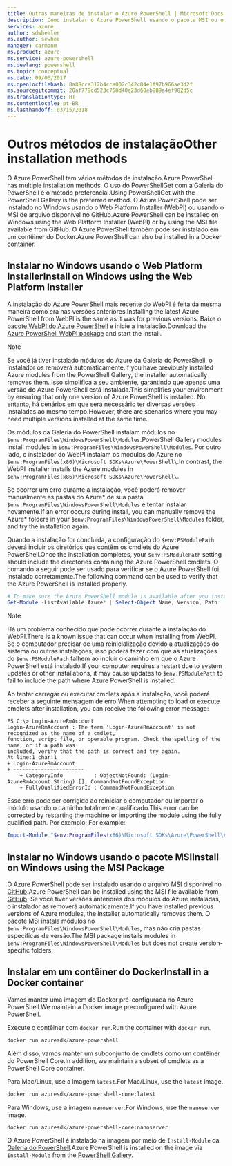 ```yaml
---
title: Outras maneiras de instalar o Azure PowerShell | Microsoft Docs
description: Como instalar o Azure PowerShell usando o pacote MSI ou o Web Platform Installer.
services: azure
author: sdwheeler
ms.author: sewhee
manager: carmonm
ms.product: azure
ms.service: azure-powershell
ms.devlang: powershell
ms.topic: conceptual
ms.date: 09/06/2017
ms.openlocfilehash: 8a88cce312b4cca002c342c04e1f97b966ae3d2f
ms.sourcegitcommit: 20af779cd523c758d40e23d60eb989a4ef982d5c
ms.translationtype: HT
ms.contentlocale: pt-BR
ms.lasthandoff: 03/15/2018
---
```

# <a name="other-installation-methods"></a><span data-ttu-id="7ef4b-103">Outros métodos de instalação</span><span class="sxs-lookup"><span data-stu-id="7ef4b-103">Other installation methods</span></span>

<span data-ttu-id="7ef4b-104">O Azure PowerShell tem vários métodos de instalação.</span><span class="sxs-lookup"><span data-stu-id="7ef4b-104">Azure PowerShell has multiple installation methods.</span></span> <span data-ttu-id="7ef4b-105">O uso do PowerShellGet com a Galeria do PowerShell é o método preferencial.</span><span class="sxs-lookup"><span data-stu-id="7ef4b-105">Using PowerShellGet with the PowerShell Gallery is the preferred method.</span></span> <span data-ttu-id="7ef4b-106">O Azure PowerShell pode ser instalado no Windows usando o Web Platform Installer (WebPI) ou usando o MSI de arquivo disponível no GitHub.</span><span class="sxs-lookup"><span data-stu-id="7ef4b-106">Azure PowerShell can be installed on Windows using the Web Platform Installer (WebPI) or by using the MSI file available from GitHub.</span></span> <span data-ttu-id="7ef4b-107">O Azure PowerShell também pode ser instalado em um contêiner do Docker.</span><span class="sxs-lookup"><span data-stu-id="7ef4b-107">Azure PowerShell can also be installed in a Docker container.</span></span>

## <a name="install-on-windows-using-the-web-platform-installer"></a><span data-ttu-id="7ef4b-108">Instalar no Windows usando o Web Platform Installer</span><span class="sxs-lookup"><span data-stu-id="7ef4b-108">Install on Windows using the Web Platform Installer</span></span>

<span data-ttu-id="7ef4b-109">A instalação do Azure PowerShell mais recente do WebPI é feita da mesma maneira como era nas versões anteriores.</span><span class="sxs-lookup"><span data-stu-id="7ef4b-109">Installing the latest Azure PowerShell from WebPI is the same as it was for previous versions.</span></span>
<span data-ttu-id="7ef4b-110">Baixe o [pacote WebPI do Azure PowerShell](http://aka.ms/webpi-azps) e inicie a instalação.</span><span class="sxs-lookup"><span data-stu-id="7ef4b-110">Download the [Azure PowerShell WebPI package](http://aka.ms/webpi-azps) and start the install.</span></span>

> [!NOTE]
> <span data-ttu-id="7ef4b-111">Se você já tiver instalado módulos do Azure da Galeria do PowerShell, o instalador os removerá automaticamente.</span><span class="sxs-lookup"><span data-stu-id="7ef4b-111">If you have previously installed Azure modules from the PowerShell Gallery, the installer automatically removes them.</span></span> <span data-ttu-id="7ef4b-112">Isso simplifica a seu ambiente, garantindo que apenas uma versão do Azure PowerShell está instalada.</span><span class="sxs-lookup"><span data-stu-id="7ef4b-112">This simplifies your environment by ensuring that only one version of Azure PowerShell is installed.</span></span> <span data-ttu-id="7ef4b-113">No entanto, há cenários em que será necessário ter diversas versões instaladas ao mesmo tempo.</span><span class="sxs-lookup"><span data-stu-id="7ef4b-113">However, there are scenarios where you may need multiple versions installed at the same time.</span></span>
>
> <span data-ttu-id="7ef4b-114">Os módulos da Galeria do PowerShell instalam módulos no `$env:ProgramFiles\WindowsPowerShell\Modules`.</span><span class="sxs-lookup"><span data-stu-id="7ef4b-114">PowerShell Gallery modules install modules in `$env:ProgramFiles\WindowsPowerShell\Modules`.</span></span> <span data-ttu-id="7ef4b-115">Por outro lado, o instalador do WebPI instalam os módulos do Azure no `$env:ProgramFiles(x86)\Microsoft SDKs\Azure\PowerShell\`.</span><span class="sxs-lookup"><span data-stu-id="7ef4b-115">In contrast, the WebPI installer installs the Azure modules in `$env:ProgramFiles(x86)\Microsoft SDKs\Azure\PowerShell\`.</span></span>
>
> <span data-ttu-id="7ef4b-116">Se ocorrer um erro durante a instalação, você poderá remover manualmente as pastas do Azure\* de sua pasta `$env:ProgramFiles\WindowsPowerShell\Modules` e tentar instalar novamente.</span><span class="sxs-lookup"><span data-stu-id="7ef4b-116">If an error occurs during install, you can manually remove the Azure\* folders in your `$env:ProgramFiles\WindowsPowerShell\Modules` folder, and try the installation again.</span></span>

<span data-ttu-id="7ef4b-117">Quando a instalação for concluída, a configuração do `$env:PSModulePath` deverá incluir os diretórios que contêm os cmdlets do Azure PowerShell.</span><span class="sxs-lookup"><span data-stu-id="7ef4b-117">Once the installation completes, your `$env:PSModulePath` setting should include the directories containing the Azure PowerShell cmdlets.</span></span> <span data-ttu-id="7ef4b-118">O comando a seguir pode ser usado para verificar se o Azure PowerShell foi instalado corretamente.</span><span class="sxs-lookup"><span data-stu-id="7ef4b-118">The following command can be used to verify that the Azure PowerShell is installed properly.</span></span>

```powershell
# To make sure the Azure PowerShell module is available after you install
Get-Module -ListAvailable Azure* | Select-Object Name, Version, Path
```

> [!NOTE]
> <span data-ttu-id="7ef4b-119">Há um problema conhecido que pode ocorrer durante a instalação do WebPI.</span><span class="sxs-lookup"><span data-stu-id="7ef4b-119">There is a known issue that can occur when installing from WebPI.</span></span> <span data-ttu-id="7ef4b-120">Se o computador precisar de uma reinicialização devido a atualizações do sistema ou outras instalações, isso poderá fazer com que as atualizações do `$env:PSModulePath` falhem ao incluir o caminho em que o Azure PowerShell está instalado.</span><span class="sxs-lookup"><span data-stu-id="7ef4b-120">If your computer requires a restart due to system updates or other installations, it may cause updates to `$env:PSModulePath` to fail to include the path where Azure PowerShell is installed.</span></span>

<span data-ttu-id="7ef4b-121">Ao tentar carregar ou executar cmdlets após a instalação, você poderá receber a seguinte mensagem de erro:</span><span class="sxs-lookup"><span data-stu-id="7ef4b-121">When attempting to load or execute cmdlets after installation, you can receive the following error message:</span></span>

```
PS C:\> Login-AzureRmAccount
Login-AzureRmAccount : The term 'Login-AzureRmAccount' is not recognized as the name of a cmdlet,
function, script file, or operable program. Check the spelling of the name, or if a path was
included, verify that the path is correct and try again.
At line:1 char:1
+ Login-AzureRmAccount
+ ~~~~~~~~~~~~~~~~~~~~~~~
    + CategoryInfo          : ObjectNotFound: (Login-AzureRmAccount:String) [], CommandNotFoundException
    + FullyQualifiedErrorId : CommandNotFoundException
```

<span data-ttu-id="7ef4b-122">Esse erro pode ser corrigido ao reiniciar o computador ou importar o módulo usando o caminho totalmente qualificado.</span><span class="sxs-lookup"><span data-stu-id="7ef4b-122">This error can be corrected by restarting the machine or importing the module using the fully qualified path.</span></span> <span data-ttu-id="7ef4b-123">Por exemplo: </span><span class="sxs-lookup"><span data-stu-id="7ef4b-123">For example:</span></span>

```powershell
Import-Module "$env:ProgramFiles(x86)\Microsoft SDKs\Azure\PowerShell\AzureRM.psd1"
```

## <a name="install-on-windows-using-the-msi-package"></a><span data-ttu-id="7ef4b-124">Instalar no Windows usando o pacote MSI</span><span class="sxs-lookup"><span data-stu-id="7ef4b-124">Install on Windows using the MSI Package</span></span>

<span data-ttu-id="7ef4b-125">O Azure PowerShell pode ser instalado usando o arquivo MSI disponível no [GitHub](https://aka.ms/azps-release).</span><span class="sxs-lookup"><span data-stu-id="7ef4b-125">Azure PowerShell can be installed using the MSI file available from [GitHub](https://aka.ms/azps-release).</span></span> <span data-ttu-id="7ef4b-126">Se você tiver versões anteriores dos módulos do Azure instaladas, o instalador as removerá automaticamente.</span><span class="sxs-lookup"><span data-stu-id="7ef4b-126">If you have installed previous versions of Azure modules, the installer automatically removes them.</span></span> <span data-ttu-id="7ef4b-127">O pacote MSI instala módulos no `$env:ProgramFiles\WindowsPowerShell\Modules`, mas não cria pastas específicas de versão.</span><span class="sxs-lookup"><span data-stu-id="7ef4b-127">The MSI package installs modules in `$env:ProgramFiles\WindowsPowerShell\Modules` but does not create version-specific folders.</span></span>

## <a name="install-in-a-docker-container"></a><span data-ttu-id="7ef4b-128">Instalar em um contêiner do Docker</span><span class="sxs-lookup"><span data-stu-id="7ef4b-128">Install in a Docker container</span></span>

<span data-ttu-id="7ef4b-129">Vamos manter uma imagem do Docker pré-configurada no Azure PowerShell.</span><span class="sxs-lookup"><span data-stu-id="7ef4b-129">We maintain a Docker image preconfigured with Azure PowerShell.</span></span>

<span data-ttu-id="7ef4b-130">Execute o contêiner com `docker run`.</span><span class="sxs-lookup"><span data-stu-id="7ef4b-130">Run the container with `docker run`.</span></span>

```powershell
docker run azuresdk/azure-powershell
```

<span data-ttu-id="7ef4b-131">Além disso, vamos manter um subconjunto de cmdlets como um contêiner do PowerShell Core.</span><span class="sxs-lookup"><span data-stu-id="7ef4b-131">In addition, we maintain a subset of cmdlets as a PowerShell Core container.</span></span>

<span data-ttu-id="7ef4b-132">Para Mac/Linux, use a imagem `latest`.</span><span class="sxs-lookup"><span data-stu-id="7ef4b-132">For Mac/Linux, use the `latest` image.</span></span>

```bash
docker run azuresdk/azure-powershell-core:latest
```

<span data-ttu-id="7ef4b-133">Para Windows, use a imagem `nanoserver`.</span><span class="sxs-lookup"><span data-stu-id="7ef4b-133">For Windows, use the `nanoserver` image.</span></span>

```powershell
docker run azuresdk/azure-powershell-core:nanoserver
```

<span data-ttu-id="7ef4b-134">O Azure PowerShell é instalado na imagem por meio de `Install-Module` da [Galeria do PowerShell](https://www.powershellgallery.com/).</span><span class="sxs-lookup"><span data-stu-id="7ef4b-134">Azure PowerShell is installed on the image via `Install-Module` from the [PowerShell Gallery](https://www.powershellgallery.com/).</span></span>
